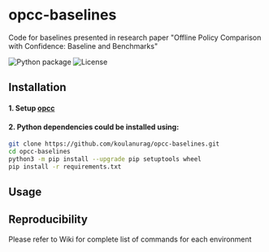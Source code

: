 # opcc-baselines
Code for baselines presented in research paper "Offline Policy Comparison with Confidence:
Baseline and Benchmarks"

![Python package](https://github.com/koulanurag/opcc-baselines/workflows/Python%20package/badge.svg)
![License](https://img.shields.io/github/license/koulanurag/opcc-baselines)

## Installation

#### 1. Setup [opcc](https://github.com/koulanurag/opcc)

#### 2. Python dependencies could be installed using:
```bash
git clone https://github.com/koulanurag/opcc-baselines.git
cd opcc-baselines
python3 -m pip install --upgrade pip setuptools wheel
pip install -r requirements.txt
```

## Usage

## Reproducibility
Please refer to Wiki for complete list of commands for each environment
